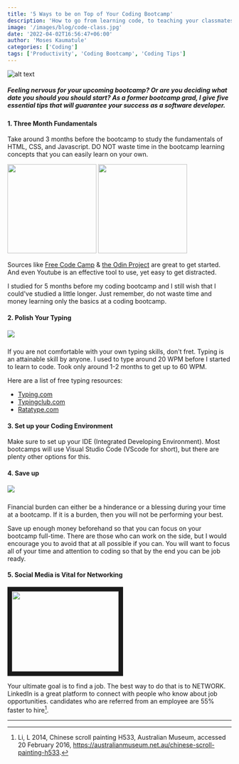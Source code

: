 ```yaml
---
title: '5 Ways to be on Top of Your Coding Bootcamp'
description: 'How to go from learning code, to teaching your classmates.'
image: '/images/blog/code-class.jpg'
date: '2022-04-02T16:56:47+06:00'
author: 'Moses Kaumatule'
categories: ['Coding']
tags: ['Productivity', 'Coding Bootcamp', 'Coding Tips']
---
```


![alt text](https://media0.giphy.com/media/snEeOh54kCFxe/giphy.webp?cid=ecf05e479pk5sx24yste9nt045dvxb0r5ociu2wkoonar86y&rid=giphy.webp&ct=g)

##### Feeling nervous for your upcoming bootcamp? Or are you deciding what date you should you should start? As a former bootcamp grad, I give five essential tips that will guarantee your success as a software developer.

#### 1. Three Month Fundamentals

Take around 3 months before the bootcamp to study the fundamentals of HTML, CSS, and Javascript. DO NOT waste time in the bootcamp learning concepts that you can easily learn on your own.

<img src='https://upload.wikimedia.org/wikipedia/commons/3/39/FreeCodeCamp_logo.png' width='200'>
<img src='https://miro.medium.com/max/1000/0*otyi14oWF9dPW61i' width='200'>
<br />

Sources like [Free Code Camp](https://www.freecodecamp.org/) & [the Odin Project](https://www.theodinproject.com/home) are great to get started. And even Youtube is an effective tool to use, yet easy to get distracted.

I studied for 5 months before my coding bootcamp and I still wish that I could've studied a little longer. Just remember, do not waste time and money learning only the basics at a coding bootcamp.

#### 2. Polish Your Typing

##### ![](https://media2.giphy.com/media/13GIgrGdslD9oQ/200w.webp?cid=ecf05e47seydjnw2jpcereb3au867qcstdcwhxg15egi7wl1&rid=200w.webp&ct=g)

If you are not comfortable with your own typing skills, don't fret. Typing is an attainable skill by anyone. I used to type around 20 WPM before I started to learn to code. Took only around 1-2 months to get up to 60 WPM.

Here are a list of free typing resources:

<ul>
<li><a href='https://www.typing.com/'>Typing.com</a></li>
<li><a href='https://www.typingclub.com/'>Typingclub.com</a></li>
<li><a href='https://www.ratatype.com/'>Ratatype.com</a></li>
</ul>

#### 3. Set up your Coding Environment

Make sure to set up your IDE (Integrated Developing Environment). Most bootcamps will use Visual Studio Code (VScode for short), but there are plenty other options for this.

#### 4. Save up

##### ![](https://media3.giphy.com/media/5e22CwMaD4oMSk3Qpc/200w.webp?cid=ecf05e47pmul7smoppv59u1kyrg3p89327awp387xr3butmb&rid=200w.webp&ct=g)

Financial burden can either be a hinderance or a blessing during your time at a bootcamp. If it is a burden, then you will not be performing your best.

Save up enough money beforehand so that you can focus on your bootcamp full-time. There are those who can work on the side, but I would encourage you to avoid that at all possible if you can. You will want to focus all of your time and attention to coding so that by the end you can be job ready.

#### 5. Social Media is Vital for Networking

<a href="http://www.youtube.com/watch?feature=player_embedded&v=zd4ALKv8Das
" target="_blank"><img src="http://img.youtube.com/vi/zd4ALKv8Das/0.jpg" 
 width="240" height="180" border="10" /></a>

Your ultimate goal is to find a job. The best way to do that is to NETWORK. LinkedIn is a great platform to connect with people who know about job opportunities. candidates who are referred from an employee are 55% faster to hire[^3].

<hr/>

[^3]: Li, L 2014, Chinese scroll painting H533, Australian Museum, accessed 20 February 2016, <https://australianmuseum.net.au/chinese-scroll-painting-h533>.
